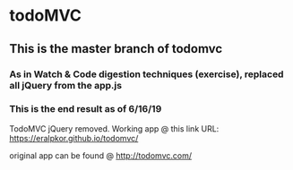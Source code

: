 # todoMVC

## This is the master branch of todomvc
###  As in Watch & Code digestion techniques (exercise), replaced all jQuery from the app.js

### This is the end result as of 6/16/19


TodoMVC jQuery removed.
Working app @ this link
URL: https://eralpkor.github.io/todomvc/

original app can be found @
http://todomvc.com/

